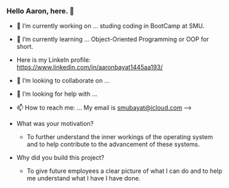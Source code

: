 ### Hello Aaron, here. 👋


- 🔭 I’m currently working on ... studing coding in BootCamp at SMU. 
- 🌱 I’m currently learning ... Object-Oriented Programming or OOP for short.
- Here is my LinkeIn profile: https://www.linkedin.com/in/aaronbayat1445aa193/
- 👯 I’m looking to collaborate on ... 
- 🤔 I’m looking for help with ...
- 📫 How to reach me: ... My email is smubayat@icloud.com
-->

- What was your motivation?
    * To further understand the inner workings of the operating system and to help contribute to the advancement of these systems. 
- Why did you build this project? 
    * To give future employees a clear picture of what I can do and to help me understand what I have I have done. 







